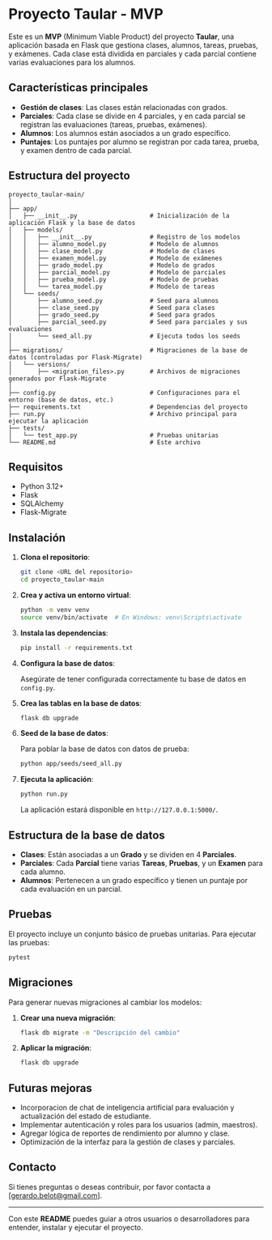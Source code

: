 
# Proyecto Taular - MVP

Este es un **MVP** (Minimum Viable Product) del proyecto **Taular**, una aplicación basada en Flask que gestiona clases, alumnos, tareas, pruebas, y exámenes. Cada clase está dividida en parciales y cada parcial contiene varias evaluaciones para los alumnos.

## Características principales

- **Gestión de clases**: Las clases están relacionadas con grados.
- **Parciales**: Cada clase se divide en 4 parciales, y en cada parcial se registran las evaluaciones (tareas, pruebas, exámenes).
- **Alumnos**: Los alumnos están asociados a un grado específico.
- **Puntajes**: Los puntajes por alumno se registran por cada tarea, prueba, y examen dentro de cada parcial.

## Estructura del proyecto

```
proyecto_taular-main/
│
├── app/
│   ├── __init__.py                    # Inicialización de la aplicación Flask y la base de datos
│   ├── models/
│   │   ├── __init__.py                # Registro de los modelos
│   │   ├── alumno_model.py            # Modelo de alumnos
│   │   ├── clase_model.py             # Modelo de clases
│   │   ├── examen_model.py            # Modelo de exámenes
│   │   ├── grado_model.py             # Modelo de grados
│   │   ├── parcial_model.py           # Modelo de parciales
│   │   ├── prueba_model.py            # Modelo de pruebas
│   │   └── tarea_model.py             # Modelo de tareas
│   └── seeds/
│       ├── alumno_seed.py             # Seed para alumnos
│       ├── clase_seed.py              # Seed para clases
│       ├── grado_seed.py              # Seed para grados
│       ├── parcial_seed.py            # Seed para parciales y sus evaluaciones
│       └── seed_all.py                # Ejecuta todos los seeds
│
├── migrations/                        # Migraciones de la base de datos (controladas por Flask-Migrate)
│   └── versions/
│       ├── <migration_files>.py       # Archivos de migraciones generados por Flask-Migrate
│
├── config.py                          # Configuraciones para el entorno (base de datos, etc.)
├── requirements.txt                   # Dependencias del proyecto
├── run.py                             # Archivo principal para ejecutar la aplicación
├── tests/
│   └── test_app.py                    # Pruebas unitarias
└── README.md                          # Este archivo
```

## Requisitos

- Python 3.12+
- Flask
- SQLAlchemy
- Flask-Migrate

## Instalación

1. **Clona el repositorio**:

    ```bash
    git clone <URL del repositorio>
    cd proyecto_taular-main
    ```

2. **Crea y activa un entorno virtual**:

    ```bash
    python -m venv venv
    source venv/bin/activate  # En Windows: venv\Scripts\activate
    ```

3. **Instala las dependencias**:

    ```bash
    pip install -r requirements.txt
    ```

4. **Configura la base de datos**:

    Asegúrate de tener configurada correctamente tu base de datos en `config.py`.

5. **Crea las tablas en la base de datos**:

    ```bash
    flask db upgrade
    ```

6. **Seed de la base de datos**:

    Para poblar la base de datos con datos de prueba:

    ```bash
    python app/seeds/seed_all.py
    ```

7. **Ejecuta la aplicación**:

    ```bash
    python run.py
    ```

    La aplicación estará disponible en `http://127.0.0.1:5000/`.

## Estructura de la base de datos

- **Clases**: Están asociadas a un **Grado** y se dividen en 4 **Parciales**.
- **Parciales**: Cada **Parcial** tiene varias **Tareas**, **Pruebas**, y un **Examen** para cada alumno.
- **Alumnos**: Pertenecen a un grado específico y tienen un puntaje por cada evaluación en un parcial.

## Pruebas

El proyecto incluye un conjunto básico de pruebas unitarias. Para ejecutar las pruebas:

```bash
pytest
```

## Migraciones

Para generar nuevas migraciones al cambiar los modelos:

1. **Crear una nueva migración**:

    ```bash
    flask db migrate -m "Descripción del cambio"
    ```

2. **Aplicar la migración**:

    ```bash
    flask db upgrade
    ```

## Futuras mejoras

- Incorporacion de chat de inteligencia artificial para evaluación y actualización del estado de estudiante.
- Implementar autenticación y roles para los usuarios (admin, maestros).
- Agregar lógica de reportes de rendimiento por alumno y clase.
- Optimización de la interfaz para la gestión de clases y parciales.

## Contacto

Si tienes preguntas o deseas contribuir, por favor contacta a [gerardo.belot@gmail.com].

---

Con este **README** puedes guiar a otros usuarios o desarrolladores para entender, instalar y ejecutar el proyecto.